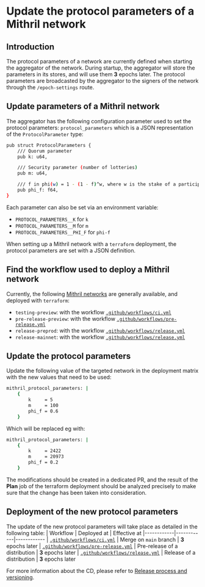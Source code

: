 # Update the protocol parameters of a Mithril network

## Introduction

The protocol parameters of a network are currently defined when starting the aggregator of the network.
During startup, the aggregator will store the parameters in its stores, and will use them **3** epochs later. The protocol parameters are broadcasted by the aggregator to the signers of the network through the `/epoch-settings` route.

## Update parameters of a Mithril network

The aggregator has the following configuration parameter used to set the protocol parameters: `protocol_parameters` which is a JSON representation of the `ProtocolParameter` type:

```bash
pub struct ProtocolParameters {
    /// Quorum parameter
    pub k: u64,

    /// Security parameter (number of lotteries)
    pub m: u64,

    /// f in phi(w) = 1 - (1 - f)^w, where w is the stake of a participant
    pub phi_f: f64,
}
```

Each parameter can also be set via an environment variable:

- `PROTOCOL_PARAMETERS__K` for `k`
- `PROTOCOL_PARAMETERS__M` for `m`
- `PROTOCOL_PARAMETERS__PHI_F` for `phi-f`

When setting up a Mithril network with a `terraform` deployment, the protocol parameters are set with a JSON definition.

## Find the workflow used to deploy a Mithril network

Currently, the following [Mithril networks](https://mithril.network/doc/manual/developer-docs/references#mithril-networks) are generally available, and deployed with `terraform`:

- `testing-preview`: with the workflow [`.github/workflows/ci.yml`](../../github/workflows/ci.yml)
- `pre-release-preview`: with the workflow [`.github/workflows/pre-release.yml`](../../github/workflows/pre-release.yml)
- `release-preprod`: with the workflow [`.github/workflows/release.yml`](../../github/workflows/release.yml)
- `release-mainnet`: with the workflow [`.github/workflows/release.yml`](../../github/workflows/release.yml)

## Update the protocol parameters

Update the following value of the targeted network in the deployment matrix with the new values that need to be used:

```bash
mithril_protocol_parameters: |
    {
        k     = 5
        m     = 100
        phi_f = 0.6
    }
```

Which will be replaced eg with:

```bash
mithril_protocol_parameters: |
    {
        k     = 2422
        m     = 20973
        phi_f = 0.2
    }
```

The modifications should be created in a dedicated PR, and the result of the **Plan** job of the terraform deployment should be analyzed precisely to make sure that the change has been taken into consideration.

## Deployment of the new protocol parameters

The update of the new protocol parameters will take place as detailed in the following table:
| Workflow | Deployed at | Effective at
|------------|------------|------------
| [`.github/workflows/ci.yml`](../../github/workflows/ci.yml) | Merge on `main` branch | **3** epochs later
| [`.github/workflows/pre-release.yml`](../../github/workflows/pre-release.yml) | Pre-release of a distribution | **3** epochs later
| [`.github/workflows/release.yml`](../../github/workflows/release.yml) | Release of a distribution | **3** epochs later

For more information about the CD, please refer to [Release process and versioning](https://mithril.network/doc/adr/3).
